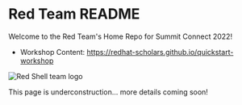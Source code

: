 # Red Team README

Welcome to the Red Team's Home Repo for Summit Connect 2022!

* Workshop Content: https://redhat-scholars.github.io/quickstart-workshop

![Red Shell team logo](https://raw.githubusercontent.com/redhat-scholars/quickstart-workshop/master/apps/red/RedShell.png "Red Shell")

This page is underconstruction...  more details coming soon!
